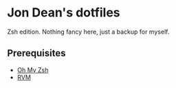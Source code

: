 # Jon Dean's dotfiles

Zsh edition. Nothing fancy here, just a backup for myself.

## Prerequisites

- [Oh My Zsh](https://ohmyz.sh/)
- [RVM](https://rvm.io/rvm/install)
